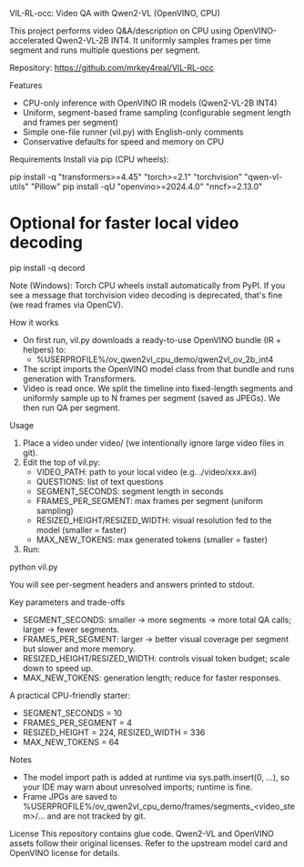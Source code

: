 VIL-RL-occ: Video QA with Qwen2-VL (OpenVINO, CPU)

This project performs video Q&A/description on CPU using OpenVINO-accelerated Qwen2-VL-2B INT4. It uniformly samples frames per time segment and runs multiple questions per segment.

Repository: https://github.com/mrkey4real/VIL-RL-occ

Features
- CPU-only inference with OpenVINO IR models (Qwen2-VL-2B INT4)
- Uniform, segment-based frame sampling (configurable segment length and frames per segment)
- Simple one-file runner (vil.py) with English-only comments
- Conservative defaults for speed and memory on CPU

Requirements
Install via pip (CPU wheels):

pip install -q "transformers>=4.45" "torch>=2.1" "torchvision" "qwen-vl-utils" "Pillow"
pip install -qU "openvino>=2024.4.0" "nncf>=2.13.0"
# Optional for faster local video decoding
pip install -q decord

Note (Windows): Torch CPU wheels install automatically from PyPI. If you see a message that torchvision video decoding is deprecated, that's fine (we read frames via OpenCV).

How it works
- On first run, vil.py downloads a ready-to-use OpenVINO bundle (IR + helpers) to:
  - %USERPROFILE%/ov_qwen2vl_cpu_demo/qwen2vl_ov_2b_int4
- The script imports the OpenVINO model class from that bundle and runs generation with Transformers.
- Video is read once. We split the timeline into fixed-length segments and uniformly sample up to N frames per segment (saved as JPEGs). We then run QA per segment.

Usage
1) Place a video under video/ (we intentionally ignore large video files in git).
2) Edit the top of vil.py:
   - VIDEO_PATH: path to your local video (e.g. ./video/xxx.avi)
   - QUESTIONS: list of text questions
   - SEGMENT_SECONDS: segment length in seconds
   - FRAMES_PER_SEGMENT: max frames per segment (uniform sampling)
   - RESIZED_HEIGHT/RESIZED_WIDTH: visual resolution fed to the model (smaller = faster)
   - MAX_NEW_TOKENS: max generated tokens (smaller = faster)
3) Run:

python vil.py

You will see per-segment headers and answers printed to stdout.

Key parameters and trade-offs
- SEGMENT_SECONDS: smaller → more segments → more total QA calls; larger → fewer segments.
- FRAMES_PER_SEGMENT: larger → better visual coverage per segment but slower and more memory.
- RESIZED_HEIGHT/RESIZED_WIDTH: controls visual token budget; scale down to speed up.
- MAX_NEW_TOKENS: generation length; reduce for faster responses.

A practical CPU-friendly starter:
- SEGMENT_SECONDS = 10
- FRAMES_PER_SEGMENT = 4
- RESIZED_HEIGHT = 224, RESIZED_WIDTH = 336
- MAX_NEW_TOKENS = 64

Notes
- The model import path is added at runtime via sys.path.insert(0, ...), so your IDE may warn about unresolved imports; runtime is fine.
- Frame JPGs are saved to %USERPROFILE%/ov_qwen2vl_cpu_demo/frames/segments_<video_stem>/... and are not tracked by git.

License
This repository contains glue code. Qwen2-VL and OpenVINO assets follow their original licenses. Refer to the upstream model card and OpenVINO license for details.

